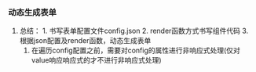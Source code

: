 ### 动态生成表单
  1. 总结：
    1. 书写表单配置文件config.json
    2. render函数方式书写组件代码
    3. 根据json配置及render函数，动态生成表单
      1. 在遍历config配置之前，需要对config的属性进行非响应式处理(仅对value响应响应式的才不进行非响应式处理)
  <!-- 参考连接：https://mp.weixin.qq.com/s/ouWk1ikPmfH0NBHEocxYVA -->